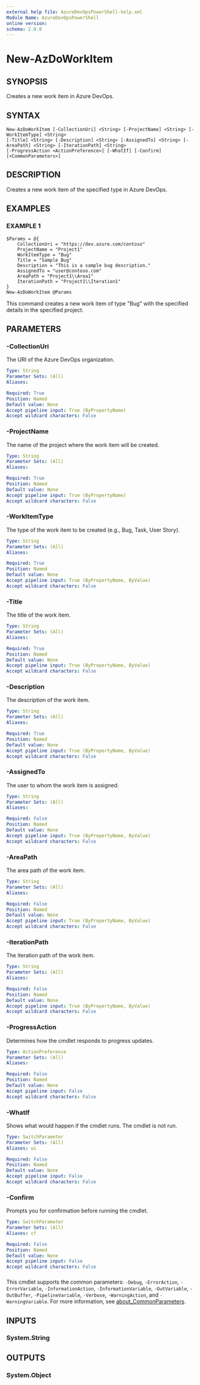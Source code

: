 ```yaml
---
external help file: AzureDevOpsPowerShell-help.xml
Module Name: AzureDevOpsPowerShell
online version:
schema: 2.0.0
---
```


# New-AzDoWorkItem

## SYNOPSIS
Creates a new work item in Azure DevOps.

## SYNTAX

```
New-AzDoWorkItem [-CollectionUri] <String> [-ProjectName] <String> [-WorkItemType] <String>
[-Title] <String> [-Description] <String> [-AssignedTo] <String> [-AreaPath] <String> [-IterationPath] <String>
[-ProgressAction <ActionPreference>] [-WhatIf] [-Confirm] [<CommonParameters>]
```

## DESCRIPTION
Creates a new work item of the specified type in Azure DevOps.

## EXAMPLES

### EXAMPLE 1
```
$Params = @{
    CollectionUri = "https://dev.azure.com/contoso"
    ProjectName = "Project1"
    WorkItemType = "Bug"
    Title = "Sample Bug"
    Description = "This is a sample bug description."
    AssignedTo = "user@contoso.com"
    AreaPath = "Project1\\Area1"
    IterationPath = "Project1\\Iteration1"
}
New-AzDoWorkItem @Params
```
This command creates a new work item of type "Bug" with the specified details in the specified project.

## PARAMETERS

### -CollectionUri
The URI of the Azure DevOps organization.

```yaml
Type: String
Parameter Sets: (All)
Aliases:

Required: True
Position: Named
Default value: None
Accept pipeline input: True (ByPropertyName)
Accept wildcard characters: False
```

### -ProjectName
The name of the project where the work item will be created.

```yaml
Type: String
Parameter Sets: (All)
Aliases:

Required: True
Position: Named
Default value: None
Accept pipeline input: True (ByPropertyName)
Accept wildcard characters: False
```

### -WorkItemType
The type of the work item to be created (e.g., Bug, Task, User Story).

```yaml
Type: String
Parameter Sets: (All)
Aliases:

Required: True
Position: Named
Default value: None
Accept pipeline input: True (ByPropertyName, ByValue)
Accept wildcard characters: False
```

### -Title
The title of the work item.

```yaml
Type: String
Parameter Sets: (All)
Aliases:

Required: True
Position: Named
Default value: None
Accept pipeline input: True (ByPropertyName, ByValue)
Accept wildcard characters: False
```

### -Description
The description of the work item.

```yaml
Type: String
Parameter Sets: (All)
Aliases:

Required: True
Position: Named
Default value: None
Accept pipeline input: True (ByPropertyName, ByValue)
Accept wildcard characters: False
```

### -AssignedTo
The user to whom the work item is assigned.

```yaml
Type: String
Parameter Sets: (All)
Aliases:

Required: False
Position: Named
Default value: None
Accept pipeline input: True (ByPropertyName, ByValue)
Accept wildcard characters: False
```

### -AreaPath
The area path of the work item.

```yaml
Type: String
Parameter Sets: (All)
Aliases:

Required: False
Position: Named
Default value: None
Accept pipeline input: True (ByPropertyName, ByValue)
Accept wildcard characters: False
```

### -IterationPath
The iteration path of the work item.

```yaml
Type: String
Parameter Sets: (All)
Aliases:

Required: False
Position: Named
Default value: None
Accept pipeline input: True (ByPropertyName, ByValue)
Accept wildcard characters: False
```

### -ProgressAction
Determines how the cmdlet responds to progress updates.

```yaml
Type: ActionPreference
Parameter Sets: (All)
Aliases:

Required: False
Position: Named
Default value: None
Accept pipeline input: False
Accept wildcard characters: False
```

### -WhatIf
Shows what would happen if the cmdlet runs. The cmdlet is not run.

```yaml
Type: SwitchParameter
Parameter Sets: (All)
Aliases: wi

Required: False
Position: Named
Default value: None
Accept pipeline input: False
Accept wildcard characters: False
```

### -Confirm
Prompts you for confirmation before running the cmdlet.

```yaml
Type: SwitchParameter
Parameter Sets: (All)
Aliases: cf

Required: False
Position: Named
Default value: None
Accept pipeline input: False
Accept wildcard characters: False
```

### <CommonParameters>
This cmdlet supports the common parameters: `-Debug`, `-ErrorAction`, `-ErrorVariable`, `-InformationAction`, `-InformationVariable`, `-OutVariable`, `-OutBuffer`, `-PipelineVariable`, `-Verbose`, `-WarningAction`, and `-WarningVariable`. For more information, see [about_CommonParameters](https://go.microsoft.com/fwlink/?LinkID=113216).

## INPUTS

### System.String

## OUTPUTS

### System.Object

